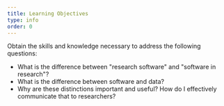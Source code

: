 ```yaml
---
title: Learning Objectives
type: info
order: 0
---
```


Obtain the skills and knowledge necessary to address the following questions:
- What is the difference between "research software" and "software in research"?
- What is the difference between software and data?
- Why are these distinctions important and useful? How do I effectively communicate that to researchers?

